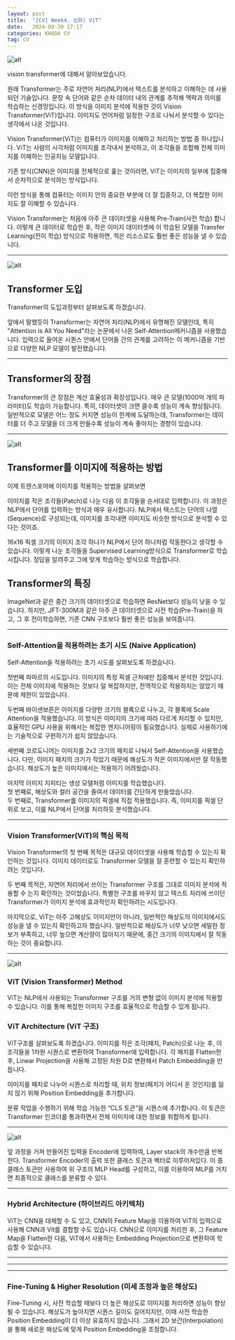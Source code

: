 ```yaml
---
layout: post
title:  "[CV] Week4. 심화| ViT"
date:   2024-09-30 17:17
categories: KHUDA CV 
tag: CV
---
```




![alt](/assets/img/cv4.Vit.png)


vision transformer에 대해서 알아보았습니다. 

 원래 Transformer는 주로 자연어 처리(NLP)에서 텍스트를 분석하고 이해하는 데 사용되던 기술입니다. 문장 속 단어와 같은 순차 데이터 내의 관계를 추적해 맥락과 의미를 학습하는 신경망입니다.  이 방식을 이미지 분석에 적용한 것이 Vision Transformer(ViT)입니다. 이미지도 언어처럼 일정한 구조로 나눠서 분석할 수 있다는 생각에서 나온 것입니다.

Vision Transformer(ViT)는 컴퓨터가 이미지를 이해하고 처리하는 방법 중 하나입니다. ViT는 사람의 시각처럼 이미지를 조각내서 분석하고, 이 조각들을 조합해 전체 이미지를 이해하는 인공지능 모델입니다.

기존 방식(CNN)은 이미지를 전체적으로 훑는 것이라면, ViT는 이미지의 일부에 집중해서 순차적으로 분석하는 방식입니다. 

이런 방식을 통해 컴퓨터는 이미지 안의 중요한 부분에 더 잘 집중하고, 더 복잡한 이미지도 잘 이해할 수 있습니다.

Vision Transformer는 처음에 아주 큰 데이터셋을 사용해 Pre-Train(사전 학습) 합니다. 이렇게 큰 데이터로 학습한 후, 작은 이미지 데이터셋에 이 학습된 모델을 Transfer Learning(전이 학습) 방식으로 적용하면, 적은 리소스로도 훨씬 좋은 성능을 낼 수 있습니다.  


---

![alt](/assets/img/cv4.encoder.png)

## Transformer 도입
Transformer의 도입과정부터 살펴보도록 하겠습니다. 

 앞에서 말했듯이 Transformer는 자연어 처리(NLP)에서 유명해진 모델인데, 특히 "Attention is All You Need"라는 논문에서 나온 Self-Attention메커니즘을 사용했습니다. 입력으로 들어온 시퀀스 안에서 단어들 간의 관계를 고려하는 이 메커니즘을 기반으로 다양한 NLP 모델이 발전했습니다.
   

---
## Transformer의 장점
Transformer의 큰 장점은 계산 효율성과 확장성입니다.
매우 큰 모델(1000억 개의 파라미터)도 학습이 가능합니다.
특히, 데이터셋이 크면 클수록 성능이 계속 향상됩니다. 일반적으로 모델은 어느 정도 커지면 성능이 한계에 도달하는데, Transformer는 데이터를 더 주고 모델을 더 크게 만들수록 성능이 계속 좋아지는 경향이 있습니다. 

---
![alt](/assets/img/cv4.img.png)

## Transformer를 이미지에 적용하는 방법
이제 트렌스포머에 이미지를 적용하는 방법을 살펴보면

이미지를 작은 조각들(Patch)로 나눈 다음 이 조각들을 순서대로 입력합니다. 이 과정은 NLP에서 단어를 입력하는 방식과 매우 유사합니다. NLP에서 텍스트는 단어의 나열(Sequence)로 구성되는데, 이미지를 조각내면 이미지도 비슷한 방식으로 분석할 수 있다는 것이죠.  

16x16 픽셀 크기의 이미지 조각 하나가 NLP에서 단어 하나처럼 작동한다고 생각할 수 있습니다.
이렇게 나눈 조각들을 Supervised Learning방식으로 Transformer로 학습시킵니다.  정답을 알려주고 그에 맞게 학습하는 방식으로 학습합니다. 



## Transformer의 특징
ImageNet과 같은 중간 크기의 데이터셋으로 학습하면 ResNet보다 성능이 낮을 수 있습니다.
하지만, JFT-300M과 같은 아주 큰 데이터셋으로 사전 학습(Pre-Train)을 하고, 그 후 전이학습하면, 기존 CNN 구조보다 훨씬 좋은 성능을 보여줍니다.

---


### Self-Attention을 적용하려는 초기 시도 (Naive Application)
Self-Attention을 적용하려는 초기 시도를 살펴보도록 하겠습니다. 

첫번째 파마르의 시도입니다.
이미지의 특정 픽셀 근처에만 집중해서 분석한 것입니다. 이는 전체 이미지에 적용하는 것보다 덜 복잡하지만, 전역적으로 적용하지는 않았기 때문에 제한이 있었습니다.

두번째
바이센보른은 이미지를 다양한 크기의 블록으로 나누고, 각 블록에 Scale Attention을 적용했습니다. 이 방식은 이미지의 크기에 따라 다르게 처리할 수 있지만, 효율적인 GPU 사용을 위해서는 복잡한 엔지니어링이 필요했습니다. 실제로 사용하기에는 기술적으로 구현하기가 쉽지 않았습니다.

세번째
코르도니어는 이미지를 2x2 크기의 패치로 나눠서 Self-Attention을 사용했습니다. 다만, 이미지 패치의 크기가 작았기 때문에 해상도가 작은 이미지에서만 잘 작동했습니다. 해상도가 높은 이미지에서는 적용하기 어려웠습니다.

마지막
이미지 지피티는 생성 모델처럼 이미지를 학습했습니다.  
첫 번째로, 해상도와 컬러 공간을 줄여서 데이터를 간단하게 만들었습니다.  
두 번째로, Transformer를 이미지의 픽셀에 직접 적용했습니다. 즉, 이미지를 픽셀 단위로 보고, 이를 NLP에서 단어를 처리하듯 분석했습니다. 

---
### Vision Transformer(ViT)의 핵심 목적


   Vision Transformer의 첫 번째 목적은 대규모 데이터셋을 사용해 학습할 수 있는지 확인하는 것입니다. 이미지 데이터로도 Transformer 모델을 잘 훈련할 수 있는지 확인하려는 것입니다.


   두 번째 목적은, 자연어 처리에서 쓰이는 Transformer 구조를 그대로 이미지 분석에 적용할 수 는지 확인하는 것이었습니다. 특별한 구조를 바꾸지 않고 텍스트 처리에 쓰이던 Transformer가 이미지 분석에 효과적인지 확인하려는 시도입니다.

   마지막으로, ViT는 아주 고해상도 이미지만이 아니라, 일반적인 해상도의 이미지에서도 성능을 낼 수 있는지 확인하고자 했습니다. 일반적으로 해상도가 너무 낮으면 세밀한 정보가 부족하고, 너무 높으면 계산량이 많아지기 때문에, 중간 크기의 이미지에서 잘 작동하는 것이 중요합니다.

---

![alt](/assets/img/cv4.Vit.png)

### ViT (Vision Transformer) Method

ViT는 NLP에서 사용되는 Transformer 구조를 거의 변형 없이 이미지 분석에 적용할 수 있습니다. 이를 통해 복잡한 이미지 구조를 효율적으로 학습할 수 있게 됩니다.


### ViT Architecture (ViT 구조)

ViT구조를 살펴보도록 하겠습니다. 
이미지를 작은 조각(패치, Patch)으로 나눈 후, 이 조각들을 1차원 시퀀스로 변환하여 Transformer에 입력합니다.
각 패치를 Flatten한 후, Linear Projection을 사용해 고정된 차원 D로 변환해서 Patch Embedding을 만듭니다.


이미지를 패치로 나누어 시퀀스로 처리할 때, 위치 정보(패치가 어디서 온 것인지)를 잃지 않기 위해 Position Embedding을 추가합니다.

분류 작업을 수행하기 위해 학습 가능한 “CLS 토큰”을 시퀀스에 추가합니다. 이 토큰은 Transformer 인코더를 통과하면서 전체 이미지에 대한 정보를 취합하게 됩니다.

---

![alt](/assets/img/cv4.transf.png)

앞 과정을 거쳐 만들어진 입력을 Encoder에 입력하여, Layer stack의 개수만큼 반복한다. 
Transformer Encoder의 출력 또한 클래스 토큰과 벡터로 이루어져있다. 이 중 클래스 토큰만 사용하여 위 구조의 MLP Head를 구성하고, 이를 이용하여 MLP를 거치면 최종적으로 클래스를 분류할 수 있다.

---

### Hybrid Architecture (하이브리드 아키텍처)

ViT는 CNN을 대체할 수 도 있고, CNN의 Feature Map을 이용하여 ViT의 입력으로 사용해 CNN과 Vit를 결합할 수도 있습니다. 
CNN으로 이미지를 처리한 후, 그 Feature Map을 Flatten한 다음, ViT에서 사용하는 Embedding Projection으로 변환하여 학습할 수 있습니다.


---
---
---


### Fine-Tuning & Higher Resolution (미세 조정과 높은 해상도)

Fine-Tuning 시, 사전 학습할 때보다 더 높은 해상도로 이미지를 처리하면 성능이 향상될 수 있습니다.
해상도가 높아지면 시퀀스 길이도 길어지지만, 이때 사전 학습한 Position Embedding이 더 이상 유효하지 않습니다. 그래서 2D 보간(Interpolation)을 통해 새로운 해상도에 맞게 Position Embedding을 조정합니다.

